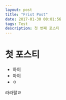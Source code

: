 ```yaml
---
layout: post
title: "Frist Post"
date: 2017-01-30 00:01:56
tags: Test
description: 첫 번째 포스티
---
```


# 첫 포스티

* 하이
* 마이
* ㅇ

라라랄ㄹ
